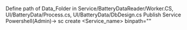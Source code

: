 Define path of Data_Folder in Service/BatteryDataReader/Worker.CS, UI/BatteryData/Process.cs, UI/BatteryData/DbDesign.cs
Publish Service 
Powershell(Admin)-> sc create <Service_name> binpath="<path of published folder of service>"
